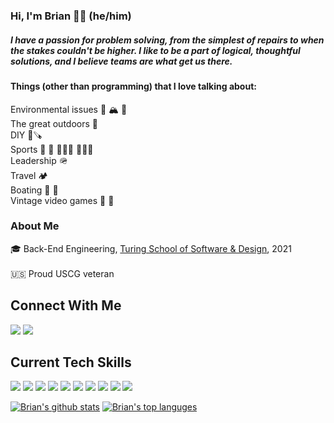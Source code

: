 ### Hi, I'm Brian 🙋‍♂️ (he/him)

##### I have a passion for problem solving, from the simplest of repairs to when the stakes couldn't be higher. I like to be a part of logical, thoughtful solutions, and I believe teams are what get us there.

#### Things (other than programming) that I love talking about:
Environmental issues 🌲 🏔 🐋 <br/> 
The great outdoors 🌄  <br/>
DIY 🔨🪚  <br/>
Sports 🏀 🏈 🏃🏼‍♂ 🏄🏼‍♂️  <br/>
Leadership 🪖  <br/>
Travel 🏕 <br/>
Boating 🚤  🎣  <br/>
Vintage video games 📀 💾  <br/>

<!-- **bfl3tch/bfl3tch** is a ✨ _special_ ✨ repository because its `README.md` (this file) appears on your GitHub profile. -->
<!-- 
Here are some ideas to get you started:

- 🔭 I’m currently working on ...
- 🌱 I’m currently learning ...
- 👯 I’m looking to collaborate on ...
- 🤔 I’m looking for help with ...
- 💬 Ask me about ...
- 📫 How to reach me: ...
- 😄 Pronouns: ...
- ⚡ Fun fact: ...
 -->
### About Me

<!-- 🤓 Passion for back-end engineering and problem-solving with over 10 years of project management and consulting experience in geotechnical engineering.  Highly motivated and detailed-oriented self-learner who thrives on living at the intersection of the technical and creative. <br /> -->

<!-- 🎸 Producer / audio engineer, [Oven Fresh Sounds](https://www.ovenfreshsounds.com/) <br/> -->
🎓 Back-End Engineering, [Turing School of Software & Design](https://turing.edu/), 2021 <br/><br/>
🇺🇸 Proud USCG veteran <br/>
## Connect With Me
<a href="https://www.linkedin.com/in/bfl3tch/"><img src="https://img.shields.io/badge/-LinkedIn-informational"></a>  <a href="mailto:brianpatrickfletcher@gmail.com"><img src="https://img.shields.io/badge/-Email-success"></a>

## Current Tech Skills
<img src="https://camo.githubusercontent.com/b672b37abadd60361e41258b605b08597e32a0806a5db59bb0c0381dc61a8936/68747470733a2f2f696d672e736869656c64732e696f2f62616467652f2d527562792d4343333432443f7374796c653d706c6173746963266c6f676f3d72756279"> <img src="https://camo.githubusercontent.com/d048cda94b7355b7a59590d37cfd7e343998347affa56d78f313d044b0c754dd/68747470733a2f2f696d672e736869656c64732e696f2f62616467652f2d5261696c732d4343303030303f7374796c653d706c6173746963266c6f676f3d727562792d6f6e2d7261696c73">
<img src="https://camo.githubusercontent.com/90a2f2eef5a9a6b15801e0b5b3c63f0a05ff51272a2a65ba3a0e337e89f9cb4d/68747470733a2f2f696d672e736869656c64732e696f2f62616467652f2d4769744875622d3138313731373f7374796c653d706c6173746963266c6f676f3d676974687562">
<img src="https://camo.githubusercontent.com/ef8e66167a75bde2cd8212d194ee612fd443bb831c5257591c081df4e9d8759e/68747470733a2f2f696d672e736869656c64732e696f2f62616467652f2d4769742d626c61636b3f7374796c653d706c6173746963266c6f676f3d676974">
<img src="https://camo.githubusercontent.com/2db2b79353a9dae4f585d6acdb22fa74695ae9b7b1a6197cb4ea34545e6d4773/68747470733a2f2f696d672e736869656c64732e696f2f62616467652f2d4865726f6b752d3433303039383f7374796c653d706c6173746963266c6f676f3d6865726f6b75">
<img src="https://camo.githubusercontent.com/7d0c5be4c1200c615e1b8ea9bb558f53ec858aa021df202d0ea46e71c6c8a39b/68747470733a2f2f696d672e736869656c64732e696f2f62616467652f2d506f737467726553514c2d6666666666663f7374796c653d706c6173746963266c6f676f3d706f737467726573716c">
<img src="https://camo.githubusercontent.com/3cf1947f986f0db7de595add7dd3bcb739d50ed172ae231dc4b8d95355822535/68747470733a2f2f696d672e736869656c64732e696f2f62616467652f2d4d7953514c2d6339646265383f7374796c653d706c6173746963266c6f676f3d6d7973716c">
<img src="https://camo.githubusercontent.com/81805d372d88fcf88e87cea703da9b7c9e5708ccc843b1fb0190e2c935d2a6d2/68747470733a2f2f696d672e736869656c64732e696f2f62616467652f2d426f6f7473747261702d3330323234343f7374796c653d706c6173746963266c6f676f3d626f6f747374726170">
<img src="https://camo.githubusercontent.com/973ef79f4480abda619de36ae96f335e9f4167d330d827b14a86b31587762deb/68747470733a2f2f696d672e736869656c64732e696f2f62616467652f2d48544d4c352d4533344632363f7374796c653d706c6173746963266c6f676f3d68746d6c35266c6f676f436f6c6f723d7768697465">
<img src="https://camo.githubusercontent.com/982803cf428cb92cba498357d31f402ea379bc550f2293db476ff4d022673232/68747470733a2f2f696d672e736869656c64732e696f2f62616467652f2d435353332d3135373242363f7374796c653d706c6173746963266c6f676f3d63737333">

[![Brian's github stats](https://github-readme-stats.vercel.app/api?username=bfl3tch&theme=onedark)](https://github.com/bfl3tch/github-readme-stats)
[![Brian's top languges](https://github-readme-stats.vercel.app/api/top-langs/?username=bfl3tch&layout=compact&theme=onedark)](https://github.com/bfl3tch/github-readme-stats)


<!-- [![Scott's github stats](https://github-readme-stats.vercel.app/api?username=scott-borecki)](https://github.com/scott-borecki/github-readme-stats) -->
